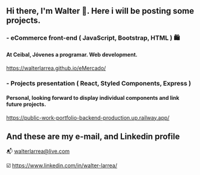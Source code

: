 ## Hi there, I'm Walter 👋. Here i will be posting some projects.

### - eCommerce front-end ( JavaScript, Bootstrap, HTML ) 🛍️
#### At Ceibal, Jóvenes a programar. Web development.
https://walterlarrea.github.io/eMercado/


### - Projects presentation ( React, Styled Components, Express )
#### Personal, looking forward to display individual components and link future projects.
https://public-work-portfolio-backend-production.up.railway.app/



## And these are my e-mail, and Linkedin profile

📬 walterlarrea@live.com

☑️ https://www.linkedin.com/in/walter-larrea/


<!--
### - 📚 Developing Fullstack knowlegde using React, Express, MongoDB, CD / CI, and Autonomous testing.
#### At fullstackopen.com, recognized by University of Helsinki, Finnland.
https://phonebook-react.up.railway.app/
-->



<!--
**walterlarrea/walterlarrea** is a ✨ _special_ ✨ repository because its `README.md` (this file) appears on your GitHub profile.

Here are some ideas to get you started:

- 🔭 I’m currently working on ...
- 🌱 I’m currently learning ...
- 👯 I’m looking to collaborate on ...
- 🤔 I’m looking for help with ...
- 💬 Ask me about ...
- 📫 How to reach me: ...
- 😄 Pronouns: ...
- ⚡ Fun fact: ...
-->
